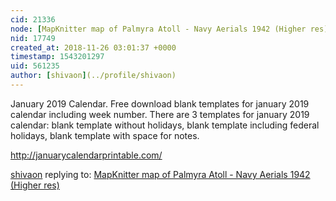 ```yaml
---
cid: 21336
node: [MapKnitter map of Palmyra Atoll - Navy Aerials 1942 (Higher res)](../notes/wozwas/11-25-2018/mapknitter-map-of-palmyra-atoll-navy-aerials-1942-higher-res)
nid: 17749
created_at: 2018-11-26 03:01:37 +0000
timestamp: 1543201297
uid: 561235
author: [shivaon](../profile/shivaon)
---
```


 January 2019 Calendar. Free download blank templates for january 2019 calendar including week number. There are 3 templates for january 2019 calendar: blank template without holidays, blank template including federal holidays, blank template with space for notes.

http://januarycalendarprintable.com/

[shivaon](../profile/shivaon) replying to: [MapKnitter map of Palmyra Atoll - Navy Aerials 1942 (Higher res)](../notes/wozwas/11-25-2018/mapknitter-map-of-palmyra-atoll-navy-aerials-1942-higher-res)

